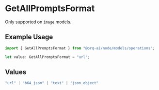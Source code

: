 # GetAllPromptsFormat

Only supported on `image` models.

## Example Usage

```typescript
import { GetAllPromptsFormat } from "@orq-ai/node/models/operations";

let value: GetAllPromptsFormat = "url";
```

## Values

```typescript
"url" | "b64_json" | "text" | "json_object"
```
